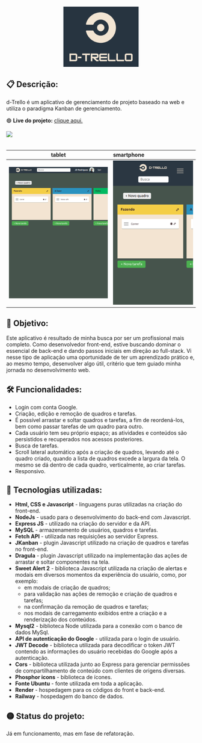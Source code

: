 <p align="center">
  <img width=200 src="./front-end/view/assets/images/logo-readme.png" />
</p>

## 📋 Descrição: 
<p>d-Trello é um aplicativo de gerenciamento de projeto baseado na web e utiliza o paradigma Kanban de gerenciamento.</p>

🟢 **Live do projeto:** <a href="https://d-trello-front.onrender.com/">clique aqui.</a></br>


<div style="width:100%"><img  src="./front-end/view/assets/images/screenshots/d-trello-desktop-demo.gif" /></div><br>

| tablet   | smartphone |
|----------|:---------|
| <img  src="./front-end/view/assets/images/screenshots/d-trello-tablet.png" > | <img  src="./front-end/view/assets/images/screenshots/d-trello-smartphone.png" > | 

<!-- <div style="display: flex; justify-content: space-around;">
  <div  style=" display:inline-block"><img  src="./front-end/view/assets/images/screenshots/d-trello-tablet.png" ></div>
  <div  style=" display:inline-block"><img  src="./front-end/view/assets/images/screenshots/d-trello-smartphone.png" ></div>
</div> -->

## 🎯 Objetivo:
Este aplicativo é resultado de minha busca por ser um profissional mais completo. Como desenvolvedor front-end, estive buscando dominar o essencial de back-end e dando passos iniciais em direção ao full-stack. Vi nesse tipo de aplicação uma oportunidade de ter um aprendizado prático e, ao mesmo tempo, desenvolver algo útil, critério que tem guiado minha jornada no desenvolvimento web.

## 🛠️ Funcionalidades:
- Login com conta Google.
- Criação, edição e remoção de quadros e tarefas.
- É possível arrastar e soltar quadros e tarefas, a fim de reordená-los, bem como passar tarefas de um quadro para outro.
- Cada usuário tem seu próprio espaço; as atividades e conteúdos são persistidos e recuperados nos acessos posteriores.
- Busca de tarefas.
- Scroll lateral automático após a criação de quadros, levando até o quadro criado, quando a lista de quadros excede a largura da tela. O mesmo se dá dentro de cada quadro, verticalmente,  ao criar tarefas.
- Responsivo.
  
## 🔭 Tecnologias utilizadas:
- **Html, CSS e Javascript** - linguagens puras utilizadas na criação do front-end.
- **NodeJs** - usado para o desenvolvimento do back-end com Javascript.
- **Express JS** - utilizado na criação do servidor e da API.
- **MySQL** - armazenamento de usuários, quadros e tarefas.
- **Fetch API** - utilizada nas requisições ao servidor Express.
- **JKanban** - plugin Javascript utilizado na criação de quadros e tarefas no front-end.
- **Dragula** - plugin Javascript utilizado na implementação das ações de arrastar e soltar componentes na tela.
- **Sweet Alert 2** - biblioteca Javascript utilizada na criação de alertas e modais em diversos momentos da experiência do usuário, como, por exemplo:
  - em modais de criação de quadros;
  - para validação nas ações de remoção e criação de quadros e tarefas;
  - na confirmação da remoção de quadros e tarefas;
  - nos modais de carregamento exibidos entre a criação e a renderização dos conteúdos.
- **Mysql2** - biblioteca Node utilizada para a conexão com o banco de dados MySql.
- **API de autenticação do Google** - utilizada para o login de usuário.
- **JWT Decode** - biblioteca utilizada para decodificar o token JWT contendo as informações do usuário recebidas do Google após a autenticação.
- **Cors** - biblioteca utilizada junto ao Express para gerenciar permissões de compartilhamento de conteúdo com clientes de origens diversas.
- **Phosphor icons** - biblioteca de ícones.
- **Fonte Ubuntu** - fonte utilizada em toda a aplicação.
- **Render** - hospedagem para os códigos do front e back-end.
- **Railway** - hospedagem do banco de dados.

## 🟡 Status do projeto:
Já em funcionamento, mas em fase de refatoração.
